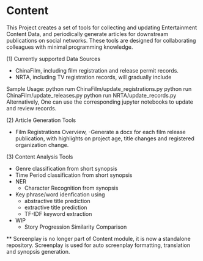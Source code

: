 # Content

This Project creates a set of tools for collecting and updating Entertainment Content Data, and periodically generate articles for downstream publications on social networks. These tools are designed for collaborating colleagues with minimal programming knowledge.

(1) Currently supported Data Sources
  - ChinaFilm, including film registration and release permit records.
  - NRTA, including TV registration records, will gradually include
  
  Sample Usage: python rum ChinaFilm/update_registrations.py
                python run ChinaFilm/update_releases.py
                python run NRTA/update_records.py
  Alternatively, One can use the corresponding jupyter notebooks to update and review records.

(2) Article Generation Tools
  - Film Registrations Overview, 
  -Generate a docx for each film release publication, with highlights on project age, title changes and registered organization change.


(3) Content Analysis Tools
  - Genre classification from short synopsis
  - Time Period classification from short synopsis
  - NER
    - Character Recognition from synopsis
  - Key phrase/word idenfication using 
    - abstractive title prediction
    - extractive title prediction
    - TF-IDF keyword extraction
  - WIP
    - Story Progression Similarity Comparison

** Screenplay is no longer part of Content module, it is now a standalone repository. Screenplay is used for auto screenplay formatting, translation and synopsis generation.
